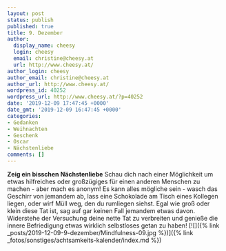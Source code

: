 ```yaml
---
layout: post
status: publish
published: true
title: 9. Dezember
author:
  display_name: cheesy
  login: cheesy
  email: christine@cheesy.at
  url: http://www.cheesy.at/
author_login: cheesy
author_email: christine@cheesy.at
author_url: http://www.cheesy.at/
wordpress_id: 40252
wordpress_url: http://www.cheesy.at/?p=40252
date: '2019-12-09 17:47:45 +0000'
date_gmt: '2019-12-09 16:47:45 +0000'
categories:
- Gedanken
- Weihnachten
- Geschenk
- Oscar
- Nächstenliebe
comments: []
---
```

 **Zeig ein bisschen Nächstenliebe**
Schau dich nach einer Möglichkeit um etwas hilfreiches oder großzügiges für einen anderen Menschen zu machen - aber mach es anonym!
Es kann alles mögliche sein - wasch das Geschirr von jemandem ab, lass eine Schokolade am Tisch eines Kollegen liegen, oder wirf Müll weg, den du rumliegen siehst. Egal wie groß oder klein diese Tat ist, sag auf gar keinen Fall jemandem etwas davon.
Widerstehe der Versuchung deine nette Tat zu verbreiten und genieße die innere Befriedigung etwas wirklich selbstloses getan zu haben!
[![]({% link _posts/2019-12-09-9-dezember/Mindfulness-09.jpg %})]({% link _fotos/sonstiges/achtsamkeits-kalender/index.md %})
